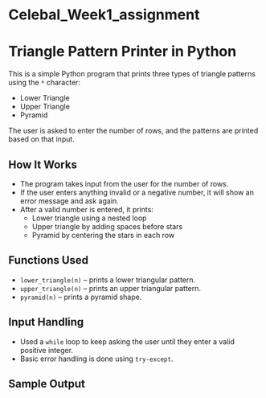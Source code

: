 # Celebal_Week1_assignment

# Triangle Pattern Printer in Python

This is a simple Python program that prints three types of triangle patterns using the `*` character:

- Lower Triangle
- Upper Triangle
- Pyramid

The user is asked to enter the number of rows, and the patterns are printed based on that input.

## How It Works

- The program takes input from the user for the number of rows.
- If the user enters anything invalid or a negative number, it will show an error message and ask again.
- After a valid number is entered, it prints:
  - Lower triangle using a nested loop
  - Upper triangle by adding spaces before stars
  - Pyramid by centering the stars in each row

## Functions Used

- `lower_triangle(n)` – prints a lower triangular pattern.
- `upper_triangle(n)` – prints an upper triangular pattern.
- `pyramid(n)` – prints a pyramid shape.

## Input Handling

- Used a `while` loop to keep asking the user until they enter a valid positive integer.
- Basic error handling is done using `try-except`.

## Sample Output


